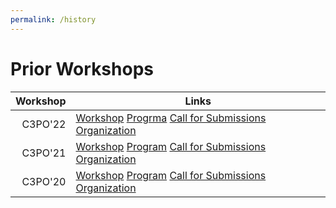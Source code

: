```yaml
---
permalink: /history
---
```


# Prior Workshops

| Workshop | Links
| ----: | ------
| C3PO'22 | [Workshop](/2022/index) [Progrma](/2022/program) [Call for Submissions](/2022/call) [Organization](/2022/organization)
| C3PO'21 | [Workshop](/2021/index) [Program](/2021/program) [Call for Submissions](/2021/call) [Organization](/2021/organization)
| C3PO'20 | [Workshop](/2020/index) [Program](/2020/program) [Call for Submissions](/2020/call) [Organization](/2020/organization)
